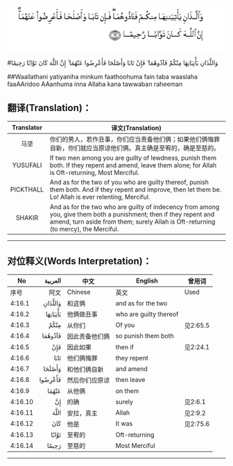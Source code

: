 ![004:016](images/004_016.gif)

#وَاللَّذَانِ يَأْتِيَانِهَا مِنْكُمْ فَآذُوهُمَا ۖ فَإِنْ تَابَا وَأَصْلَحَا فَأَعْرِضُوا عَنْهُمَا ۗ إِنَّ اللَّهَ كَانَ تَوَّابًا رَحِيمًا 

##Waallathani yatiyaniha minkum faathoohuma fain taba waaslaha faaAAridoo AAanhuma inna Allaha kana tawwaban raheeman 

## 翻译(Translation)：

| Translator | 译文(Translation)                                            |
| :--------: | ------------------------------------------------------------ |
|    马坚    | 你们的男人，若作丑事，你们应当责备他们俩；如果他们俩悔罪自新，你们就应当原谅他们俩。真主确是至宥的，确是至慈的。 |
|  YUSUFALI  | If two men among you are guilty of lewdness, punish them both. If they repent and amend, leave them alone; for Allah is Oft-returning, Most Merciful. |
| PICKTHALL  | And as for the two of you who are guilty thereof, punish them both. And if they repent and improve, then let them be. Lo! Allah is ever relenting, Merciful. |
|   SHAKIR   | And as for the two who are guilty of indecency from among you, give them both a punishment; then if they repent and amend, turn aside from them; surely Allah is Oft-returning (to mercy), the Merciful. |

---

## 对位释义(Words Interpretation)：

| No   | العربية | 中文    | English | 曾用词 |
| ---- | ------: | ------- | ------- | ------ |
| 序号 |    阿文 | Chinese | 英文    | Used   |
| 4:16.1  | وَاللَّذَانِ  | 和这俩         | and as for the two     |          |
| 4:16.2  | يَأْتِيَانِهَا | 他俩做丑事     | who are guilty thereof |          |
| 4:16.3  | مِنْكُمْ     | 从你们         | Of you                 | 见2:65.5 |
| 4:16.4  | فَآذُوهُمَا  | 因此责备他们俩 | so punish them both    |          |
| 4:16.5  | فَإِنْ      | 因此如果       | then if                | 见2:24.1 |
| 4:16.6  | تَابَا     | 他们俩悔罪     | they repent            |          |
| 4:16.7  | وَأَصْلَحَا   | 和他们俩自新   | and amend              |          |
| 4:16.8  | فَأَعْرِضُوا  | 然后你们应原谅 | then leave             |          |
| 4:16.9  | عَنْهُمَا    | 从他俩         | on them                |          |
| 4:16.10 | إِنَّ       | 的确           | surely                 | 见2:6.1  |
| 4:16.11 | اللَّهَ     | 安拉，真主     | Allah                  | 见2:9.2 |
| 4:16.12 | كَانَ      | 他是           | It was                 | 见2:75.6 |
| 4:16.13 | تَوَّابًا    | 至宥的         | Oft-returning          |          |
| 4:16.14 | رَحِيمًا    | 至慈的         | Most Merciful          |          |

---
